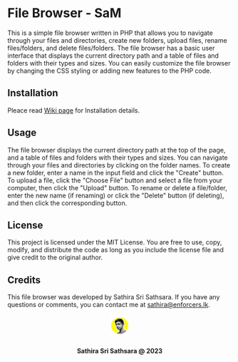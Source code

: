 # File Browser - SaM

This is a simple file browser written in PHP that allows you to navigate through your files and directories, create new folders, upload files, rename files/folders, and delete files/folders. The file browser has a basic user interface that displays the current directory path and a table of files and folders with their types and sizes. You can easily customize the file browser by changing the CSS styling or adding new features to the PHP code.

## Installation
 Pleace read <a href="https://github.com/SathiraSriSathsara/file-browser/wiki">Wiki page</a> for Installation details.

## Usage

The file browser displays the current directory path at the top of the page, and a table of files and folders with their types and sizes. You can navigate through your files and directories by clicking on the folder names. To create a new folder, enter a name in the input field and click the "Create" button. To upload a file, click the "Choose File" button and select a file from your computer, then click the "Upload" button. To rename or delete a file/folder, enter the new name (if renaming) or click the "Delete" button (if deleting), and then click the corresponding button.

## License

This project is licensed under the MIT License. You are free to use, copy, modify, and distribute the code as long as you include the license file and give credit to the original author.

## Credits

This file browser was developed by Sathira Sri Sathsara. If you have any questions or comments, you can contact me at sathira@enforcers.lk.

<div align="center">
	<img src="https://github.com/SathiraSriSathsara/SathiraSriSathsara/blob/main/dp-wp-yt-round.png" width="40" height="50">
	<h4>Sathira Sri Sathsara @ 2023</h4>
</div>	


